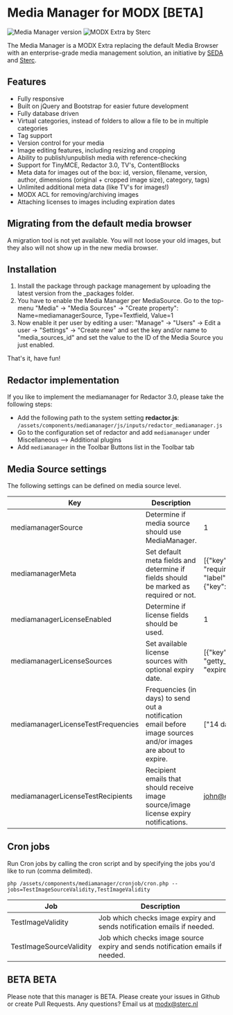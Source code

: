 # Media Manager for MODX [BETA]
![Media Manager version](https://img.shields.io/badge/version-0.3.1-brightgreen.svg)
![MODX Extra by Sterc](https://img.shields.io/badge/extra%20by-sterc-ff69b4.svg)

The Media Manager is a MODX Extra replacing the default Media Browser with an enterprise-grade media management solution, an initiative by [SEDA](https://seda.digital/) and [Sterc](https://www.sterc.com).

## Features
- Fully responsive
- Built on jQuery and Bootstrap for easier future development
- Fully database driven
- Virtual categories, instead of folders to allow a file to be in multiple categories
- Tag support
- Version control for your media
- Image editing features, including resizing and cropping
- Ability to publish/unpublish media with reference-checking
- Support for TinyMCE, Redactor 3.0, TV's, ContentBlocks
- Meta data for images out of the box: id, version, filename, version, author, dimensions (original + cropped image size), category, tags)
- Unlimited additional meta data (like TV's for images!)
- MODX ACL for removing/archiving images
- Attaching licenses to images including expiration dates

## Migrating from the default media browser
A migration tool is not yet available. You will not loose your old images, but they also will not show up in the new media browser.

## Installation
1. Install the package through package management by uploading the latest version from the _packages folder.
2. You have to enable the Media Manager per MediaSource. Go to the top-menu "Media" -> "Media Sources" -> "Create property": Name=mediamanagerSource, Type=Textfield, Value=1
3. Now enable it per user by editing a user: "Manage" -> "Users" -> Edit a user -> "Settings" -> "Create new" and set the key and/or name to "media_sources_id" and set the value to the ID of the Media Source you just enabled.

That's it, have fun!

## Redactor implementation
If you like to implement the mediamanager for Redactor 3.0, please take the following steps:
* Add the following path to the system setting **redactor.js**: `/assets/components/mediamanager/js/inputs/redactor_mediamanager.js`
* Go to the configuration set of redactor and add `mediamanager` under Miscellaneous --> Additional plugins
* Add `mediamanager` in the Toolbar Buttons list in the Toolbar tab

## Media Source settings

The following settings can be defined on media source level.

| Key                                | Description                                                                                                    | Example value                                                                                                                                                 |
|------------------------------------|----------------------------------------------------------------------------------------------------------------|---------------------------------------------------------------------------------------------------------------------------------------------------------------|
| mediamanagerSource                 | Determine if media source should use MediaManager.                                                             | 1                                                                                                                                                             |
| mediamanagerMeta                   | Set default meta fields and determine if fields should be marked as required or not.                           | [{"key":"author", "label":"Author", "required": true}, {"key":"photographer", "label":"Photographer", "required": true}, {"key": "editor", "label":"Editor"}] |
| mediamanagerLicenseEnabled         | Determine if license fields should be used.                                                                    | 1                                                                                                                                                             |
| mediamanagerLicenseSources         | Set available license sources with optional expiry date.                                                      | [{"key": "local", "label": "Local"},{"key": "getty_images", "label": "Getty Images", "expireson":  "24-03-2023"}]                                             |
| mediamanagerLicenseTestFrequencies | Frequencies (in days) to send out a notification email before image sources and/or images are about to expire. | ["14 days", "5 days", "1 days"]                                                                                                                               |
| mediamanagerLicenseTestRecipients  | Recipient emails that should receive image source/image license expiry notifications.                          | john@example.com,johndoe@example.com                                                                                                                          |


## Cron jobs
Run Cron jobs by calling the cron script and by specifying the jobs you'd like to run (comma delimited).

```
php /assets/components/mediamanager/cronjob/cron.php --jobs=TestImageSourceValidity,TestImageValidity
```

| Job                     | Description                                                                   |
|-------------------------|-------------------------------------------------------------------------------|
| TestImageValidity       | Job which checks image expiry and sends notification emails if needed.        |
| TestImageSourceValidity | Job which checks image source expiry and sends notification emails if needed. |


## BETA BETA
Please note that this manager is BETA. Please create your issues in Github or create Pull Requests. Any questions? Email us at modx@sterc.nl
